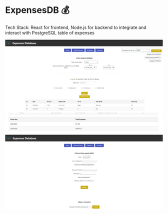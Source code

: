 # ExpensesDB 💰 

Tech Stack: React for frontend, Node.js for backend to integrate and interact with PostgreSQL table of expenses

![Database](./images/database.png)
![Fiscal](./images/fiscal.png)
![Suubmit](./images/submit.png)